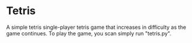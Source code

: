 # Tetris
A simple tetris single-player tetris game that increases in difficulty as the game continues.
To play the game, you scan simply run "tetris.py".
